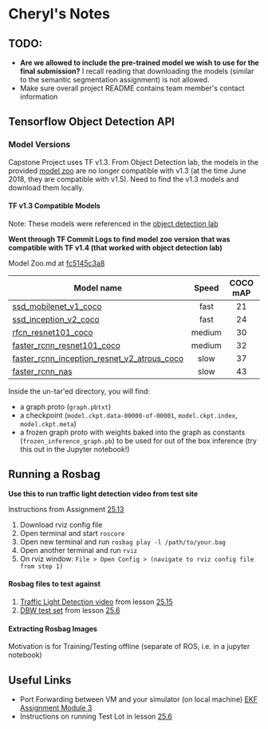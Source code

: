 # Cheryl's Notes

## TODO:
- **Are we allowed to include the pre-trained model we wish to use for the final submission?** I recall reading that downloading the models (similar to the semantic segmentation assignment) is not allowed.
- Make sure overall project README contains team member's contact information


## Tensorflow Object Detection API

### Model Versions
Capstone Project uses TF v1.3. From Object Detection lab, the models in the provided [model zoo](https://github.com/tensorflow/models/blob/master/research/object_detection/g3doc/detection_model_zoo.md) are no longer compatible with v1.3 (at the time June 2018, they are compatible with v1.5). Need to find the v1.3 models and download them locally.

#### TF v1.3 Compatible Models
Note: These models were referenced in the [object detection lab](https://github.com/udacity/CarND-Object-Detection-Lab/blob/master/CarND-Object-Detection-Lab.ipynb)

**Went through TF Commit Logs to find model zoo version that was compatible with TF v1.4 (that worked with object detection lab)**

Model Zoo.md at [fc5145c3a8 ](https://github.com/tensorflow/models/blob/fc5145c3a8346c3b09f6268f2deccc33ef220c29/research/object_detection/g3doc/detection_model_zoo.md)

| Model name  | Speed | COCO mAP | Outputs |
| ------------ | :--------------: | :--------------: | :-------------: |
| [ssd_mobilenet_v1_coco](http://download.tensorflow.org/models/object_detection/ssd_mobilenet_v1_coco_11_06_2017.tar.gz) | fast | 21 | Boxes |
| [ssd_inception_v2_coco](http://download.tensorflow.org/models/object_detection/ssd_inception_v2_coco_11_06_2017.tar.gz) | fast | 24 | Boxes |
| [rfcn_resnet101_coco](http://download.tensorflow.org/models/object_detection/rfcn_resnet101_coco_11_06_2017.tar.gz)  | medium | 30 | Boxes |
| [faster_rcnn_resnet101_coco](http://download.tensorflow.org/models/object_detection/faster_rcnn_resnet101_coco_11_06_2017.tar.gz) | medium | 32 | Boxes |
| [faster_rcnn_inception_resnet_v2_atrous_coco](http://download.tensorflow.org/models/object_detection/faster_rcnn_inception_resnet_v2_atrous_coco_11_06_2017.tar.gz) | slow | 37 | Boxes |
| [faster_rcnn_nas](http://download.tensorflow.org/models/object_detection/faster_rcnn_nas_17_10_2017.tar.gz) | slow | 43 | Boxes |

Inside the un-tar'ed directory, you will find:

* a graph proto (`graph.pbtxt`)
* a checkpoint
  (`model.ckpt.data-00000-of-00001`, `model.ckpt.index`, `model.ckpt.meta`)
* a frozen graph proto with weights baked into the graph as constants
  (`frozen_inference_graph.pb`) to be used for out of the box inference
    (try this out in the Jupyter notebook!)

## Running a Rosbag
**Use this  to run traffic light detection video from test site**

Instructions from Assignment [25.13](https://classroom.udacity.com/nanodegrees/nd013/parts/6047fe34-d93c-4f50-8336-b70ef10cb4b2/modules/undefined/lessons/462c933d-9f24-42d3-8bdc-a08a5fc866e4/concepts/3251f513-2f82-4d5d-88b6-9d646bbd9101)

1. Download rviz config file
2. Open terminal and start `roscore`
3. Open new terminal and run `rosbag play -l /path/to/your.bag`
4. Open another terminal and run `rviz`
5. On rviz window: `File > Open Config > (navigate to rviz config file from step 1)`

#### Rosbag files to test against
1. [Traffic Light Detection video](https://drive.google.com/file/d/0B2_h37bMVw3iYkdJTlRSUlJIamM/view?usp=sharing) from lesson [25.15](https://classroom.udacity.com/nanodegrees/nd013/parts/6047fe34-d93c-4f50-8336-b70ef10cb4b2/modules/undefined/lessons/462c933d-9f24-42d3-8bdc-a08a5fc866e4/project)
2. [DBW test set](https://s3-us-west-1.amazonaws.com/udacity-selfdrivingcar/files/reference.bag.zip) from lesson [25.6](https://classroom.udacity.com/nanodegrees/nd013/parts/6047fe34-d93c-4f50-8336-b70ef10cb4b2/modules/undefined/lessons/462c933d-9f24-42d3-8bdc-a08a5fc866e4/concepts/877ed434-6955-4371-afcc-ff5b8769f0ce)

#### Extracting Rosbag Images
Motivation is for Training/Testing offline (separate of ROS, i.e. in a jupyter notebook)

## Useful Links
- Port Forwarding between VM and your simulator (on local machine) [EKF Assignment Module 3](https://classroom.udacity.com/nanodegrees/nd013/parts/40f38239-66b6-46ec-ae68-03afd8a601c8/modules/0949fca6-b379-42af-a919-ee50aa304e6a/lessons/f758c44c-5e40-4e01-93b5-1a82aa4e044f/concepts/16cf4a78-4fc7-49e1-8621-3450ca938b77)
- Instructions on running Test Lot in lesson [25.6](https://s3-us-west-1.amazonaws.com/udacity-selfdrivingcar/files/reference.bag.zip)
